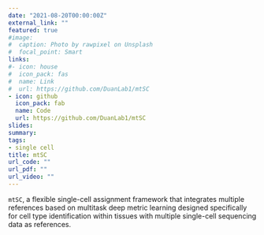 ```yaml
---
date: "2021-08-20T00:00:00Z"
external_link: ""
featured: true
#image:
#  caption: Photo by rawpixel on Unsplash
#  focal_point: Smart
links:
#- icon: house
#  icon_pack: fas
#  name: Link
#  url: https://github.com/DuanLab1/mtSC
- icon: github
  icon_pack: fab
  name: Code
  url: https://github.com/DuanLab1/mtSC
slides: 
summary:
tags:
- single cell
title: mtSC
url_code: ""
url_pdf: ""
url_video: ""
---
```


`mtSC`, a flexible single-cell assignment framework that integrates multiple references based on multitask deep metric learning designed specifically for cell type identification within tissues with multiple single-cell sequencing data as references.